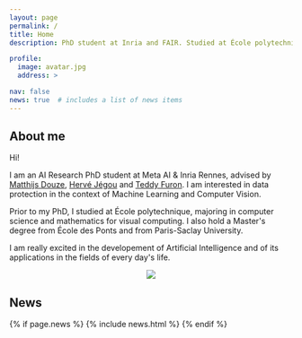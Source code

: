 ```yaml
---
layout: page
permalink: /
title: Home
description: PhD student at Inria and FAIR. Studied at École polytechnique and Paris-Saclay University.

profile:
  image: avatar.jpg
  address: >

nav: false
news: true  # includes a list of news items
---
```


## About me

<div class="row">
  <div class="col-md-8" markdown="1">
  Hi! 

  I am an AI Research PhD student at Meta AI & Inria Rennes, advised by [Matthijs Douze](https://scholar.google.fr/citations?user=0eFZtREAAAAJ&hl=fr), [Hervé Jégou](https://scholar.google.fr/citations?user=1lcY2z4AAAAJ&hl=fr) and [Teddy Furon](https://scholar.google.fr/citations?user=aLUbWzAAAAAJ&hl=fr). I am interested in data protection in the context of Machine Learning and Computer Vision.

  Prior to my PhD, I studied at École polytechnique, majoring in computer science and mathematics for visual computing. I also hold a Master's degree from École des Ponts and from Paris-Saclay University.

  I am really excited in the developement of Artificial Intelligence and of its applications in the fields of every day's life. 
  </div>
  <div class="col-md-4 m-auto" style="text-align: center">
    <img class="img-responsive rounded-circle profile" src="assets/img/{{page.profile.image}}">
  </div>
</div>


## News

{% if page.news %}
  {% include news.html %}
{% endif %}

